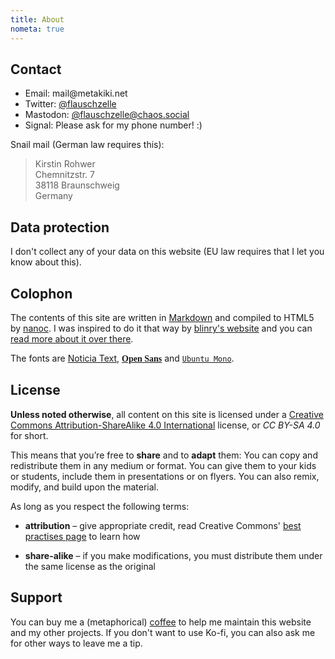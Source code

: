 ```yaml
---
title: About
nometa: true
---
```


## Contact

- Email: <span>m<span title="ihate@spam.com</span>">a</span>il</span>&#64;metakiki<i title="</i>mailto:">.</i>net
- Twitter: [@flauschzelle](https://twitter.com/flauschzelle)
- Mastodon: [@flauschzelle@chaos.social](https://chaos.social/@flauschzelle)
- Signal: Please ask for my phone number! :)

Snail mail (German law requires this):

> Kirstin Rohwer  
> Chemnitzstr. 7  
> 38118 Braunschweig  
> Germany

## Data protection

I don't collect any of your data on this website (EU law requires that I let you know about this).

## Colophon

The contents of this site are written in [Markdown](http://daringfireball.net/projects/markdown/) and compiled to HTML5 by [nanoc](http://nanoc.ws). I was inspired to do it that way by [blinry's website](https://morr.cc) and you can [read more about it over there](https://morr.cc/how-to-blog-with-nanoc/).

The fonts are [Noticia Text](https://fonts.google.com/specimen/Noticia+Text), [<span style="font-family: OpenSans"><b>Open Sans</b></span>](https://fonts.google.com/specimen/Open+Sans) and [`Ubuntu Mono`](https://fonts.google.com/specimen/Ubuntu+Mono).

## License

**Unless noted otherwise**, all content on this site is licensed under a [Creative Commons Attribution-ShareAlike 4.0 International](https://creativecommons.org/licenses/by-sa/4.0/) license, or *CC BY-SA 4.0* for short.

This means that you’re free to **share** and to **adapt** them: You can copy and redistribute them in any medium or format. You can give them to your kids or students, include them in presentations or on flyers. You can also remix, modify, and build upon the material.

As long as you respect the following terms:

- **attribution** – give appropriate credit, read Creative Commons' [best practises page](https://wiki.creativecommons.org/wiki/Best_practices_for_attribution) to learn how

- **share-alike** – if you make modifications, you must distribute them under the same license as the original

## Support

You can buy me a (metaphorical) [coffee](https://ko-fi.com/metakiki) to help me maintain this website and my other projects. If you don't want to use Ko-fi, you can also ask me for other ways to leave me a tip.
